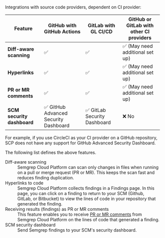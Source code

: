 Integrations with source code providers, dependent on CI provider:

| Feature                | GitHub with GitHub Actions | GitLab with GL CI/CD | GitHub or GitLab with other CI providers |
| -------                | -------------------------- | ------------------   | -----------------------                  |
| **Diff-aware scanning**    | ✅                         | ✅                  | ✅  (May need additional set up) |
| **Hyperlinks**             | ✅                         | ✅                  | ✅  (May need additional set up) |
| **PR or MR comments**      | ✅                         | ✅                  | ✅  (May need additional set up) |
| **SCM security dashboard** | ✅ GitHub Advanced Security Dashboard | ✅ GitLab Security Dashboard | ❌ No |

For example, if you use CircleCI as your CI provider on a GitHub repository, SCP does not have any support for GitHub Advanced Security Dashboard.

The following list defines the above features.

<dl>
    <dt>Diff-aware scanning</dt>
    <dd>Semgrep Cloud Platform can scan only changes in files when running on a pull or merge request (PR or MR). This keeps the scan fast and reduces finding duplication.</dd>
    <dt>Hyperlinks to code</dt>
    <dd>Semgrep Cloud Platform collects findings in a Findings page. In this page, you can click on a finding to return to your SCM (Github, GitLab, or Bitbucket) to view the lines of code in your repository that generated the finding.</dd>
    <dt>Receiving results (findings) as PR or MR comments</dt>
    <dd>This feature enables you to receive <a href="/docs/semgrep-app/notifications/#enabling-github-pull-request-comments">PR or MR comments</a> from Semgrep Cloud Platform on the lines of code that generated a finding.</dd>
    <dt>SCM security dashboard</dt>
    <dd>Send Semgrep findings to your SCM's security dashboard.</dd>
</dl>
